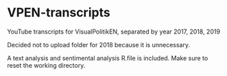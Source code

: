 # VPEN-transcripts
YouTube transcripts for VisualPolitikEN, separated by year 2017, 2018, 2019

Decided not to upload folder for 2018 because it is unnecessary. 

A text analysis and sentimental analysis R.file is included. Make sure to reset the working directory.
